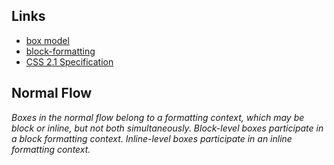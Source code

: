 Links
---
- [box model](http://learnlayout.com/box-model.html)
- [block-formatting](https://www.w3.org/TR/CSS21/visuren.html#block-formatting)
- [CSS 2.1 Specification](https://www.w3.org/TR/2011/REC-CSS2-20110607/#minitoc)

Normal Flow
---
*Boxes in the normal flow belong to a formatting context, which may be block or inline, but not both simultaneously. Block-level boxes participate in a block formatting context. Inline-level boxes participate in an inline formatting context.*

